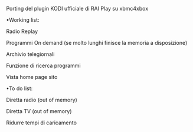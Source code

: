 Porting del plugin KODI ufficiale di RAI Play su xbmc4xbox



•Working list:

Radio Replay

Programmi On demand (se molto lunghi finisce la memoria a disposizione)

Archivio telegiornali 

Funzione di ricerca programmi

Vista home page sito



•To do list:

Diretta radio (out of memory)

Diretta TV (out of memory)

Ridurre tempi di caricamento
